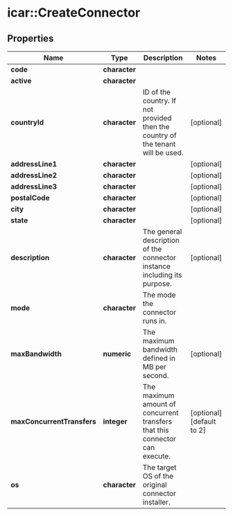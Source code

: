 # icar::CreateConnector


## Properties

Name | Type | Description | Notes
------------ | ------------- | ------------- | -------------
**code** | **character** |  | 
**active** | **character** |  | 
**countryId** | **character** | ID of the country. If not provided then the country of the tenant will be used. | [optional] 
**addressLine1** | **character** |  | [optional] 
**addressLine2** | **character** |  | [optional] 
**addressLine3** | **character** |  | [optional] 
**postalCode** | **character** |  | [optional] 
**city** | **character** |  | [optional] 
**state** | **character** |  | [optional] 
**description** | **character** | The general description of the connector instance including its purpose. | [optional] 
**mode** | **character** | The mode the connector runs in. | 
**maxBandwidth** | **numeric** | The maximum bandwidth defined in MB per second. | [optional] 
**maxConcurrentTransfers** | **integer** | The maximum amount of concurrent transfers that this connector can execute. | [optional] [default to 2]
**os** | **character** | The target OS of the original connector installer. | 


